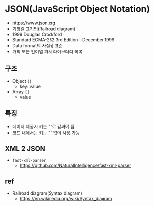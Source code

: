 # JSON(JavaScript Object Notation)
* https://www.json.org
* 기찻길 표기법(Railroad diagram)
* 1999 Douglas Crockford
* Standard ECMA-262 3rd Edition—December 1999
* Data format의 사실상 표준
* 거의 모든 언어별 파서 라이브러리 목록

## 구조
* Object `{}`
  * key: value
* Array `[]`
  * value

## 특징
* 데이터 제공시 키는 ""로 감싸야 됨
* 코드 내에서는 키는 "" 없이 사용 가능

## XML 2 JSON
* `fast-xml-parser`
  * https://github.com/NaturalIntelligence/fast-xml-parser

## ref
* Railroad diagram(Syntax diagram)
  * https://en.wikipedia.org/wiki/Syntax_diagram

